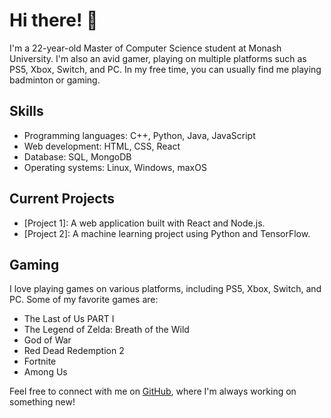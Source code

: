 # Hi there! 👋

I'm a 22-year-old Master of Computer Science student at Monash University. I'm also an avid gamer, playing on multiple platforms such as PS5, Xbox, Switch, and PC. In my free time, you can usually find me playing badminton or gaming.

## Skills

- Programming languages: C++, Python, Java, JavaScript
- Web development: HTML, CSS, React
- Database: SQL, MongoDB
- Operating systems: Linux, Windows, maxOS

## Current Projects

- [Project 1]: A web application built with React and Node.js.
- [Project 2]: A machine learning project using Python and TensorFlow.

## Gaming

I love playing games on various platforms, including PS5, Xbox, Switch, and PC. Some of my favorite games are:

- The Last of Us PART I
- The Legend of Zelda: Breath of the Wild
- God of War
- Red Dead Redemption 2
- Fortnite
- Among Us

Feel free to connect with me on [GitHub](https://github.com/HIDAYAT-Lee), where I'm always working on something new!

